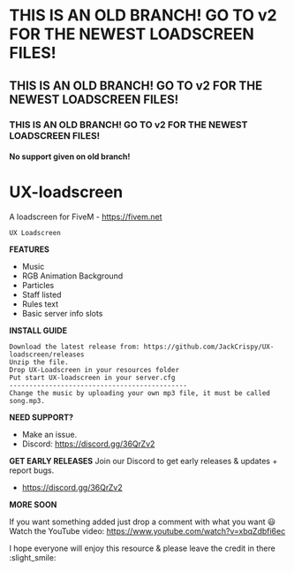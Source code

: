 # THIS IS AN OLD BRANCH! GO TO v2 FOR THE NEWEST LOADSCREEN FILES!
## THIS IS AN OLD BRANCH! GO TO v2 FOR THE NEWEST LOADSCREEN FILES!
### THIS IS AN OLD BRANCH! GO TO v2 FOR THE NEWEST LOADSCREEN FILES!

#### No support given on old branch!


# UX-loadscreen
A loadscreen for FiveM - https://fivem.net

```
UX Loadscreen
```
**FEATURES**

* Music
* RGB Animation Background
* Particles
* Staff listed
* Rules text
* Basic server info slots

**INSTALL GUIDE**
```
Download the latest release from: https://github.com/JackCrispy/UX-loadscreen/releases
Unzip the file.
Drop UX-Loadscreen in your resources folder
Put start UX-loadscreen in your server.cfg
---------------------------------------------
Change the music by uploading your own mp3 file, it must be called song.mp3.
```

**NEED SUPPORT?**
* Make an issue.
* Discord: https://discord.gg/36QrZv2

**GET EARLY RELEASES**
Join our Discord to get early releases & updates + report bugs.
- https://discord.gg/36QrZv2

**MORE SOON**

If you want something added just drop a comment with what you want :smiley:
Watch the YouTube video: https://www.youtube.com/watch?v=xbqZdbfi6ec


I hope everyone will enjoy this resource & please leave the credit in there :slight_smile: 
